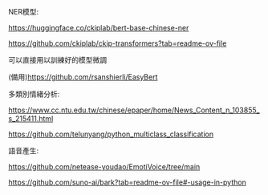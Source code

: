 NER模型:

https://huggingface.co/ckiplab/bert-base-chinese-ner

https://github.com/ckiplab/ckip-transformers?tab=readme-ov-file

可以直接用以訓練好的模型微調

(備用)https://github.com/rsanshierli/EasyBert

多類別情緒分析:

https://www.cc.ntu.edu.tw/chinese/epaper/home/News_Content_n_103855_s_215411.html

https://github.com/telunyang/python_multiclass_classification

語音產生:

https://github.com/netease-youdao/EmotiVoice/tree/main

https://github.com/suno-ai/bark?tab=readme-ov-file#-usage-in-python